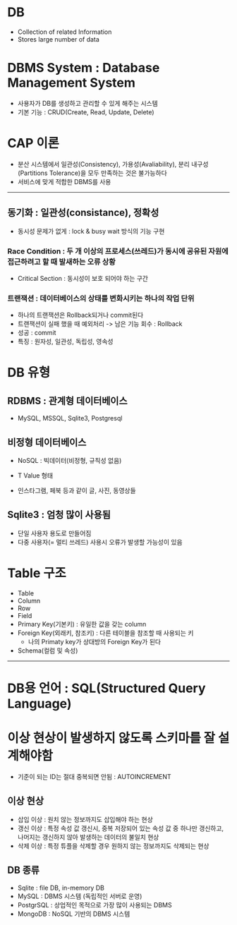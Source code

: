 # DB

- Collection of related Information
- Stores large number of data

# DBMS System : Database Management System

- 사용자가 DB를 생성하고 관리할 수 있게 해주는 시스템
- 기본 기능 : CRUD(Create, Read, Update, Delete)

# CAP 이론

- 분산 시스템에서 일관성(Consistency), 가용성(Avaliability), 분리 내구성(Partitions Tolerance)을 모두 만족하는 것은 불가능하다
- 서비스에 맞게 적합한 DBMS를 사용

<hr>

## 동기화 : 일관성(consistance), 정확성

- 동시성 문제가 없게 : lock & busy wait 방식의 기능 구현

### Race Condition : 두 개 이상의 프로세스(쓰레드)가 동시에 공유된 자원에 접근하려고 할 때 발새하는 오류 상황

- Critical Section : 동시성이 보호 되어야 하는 구간

### 트랜잭션 : 데이터베이스의 상태를 변화시키는 하나의 작업 단위

- 하나의 트랜잭션은 Rollback되거나 commit된다
- 트랜잭션이 실패 했을 때 예외처리 -> 남은 기능 회수 : Rollback
- 성공 : commit
- 특징 : 원자성, 일관성, 독립성, 영속성

# DB 유형

## RDBMS : 관계형 데이터베이스

- MySQL, MSSQL, Sqlite3, Postgresql

## 비정형 데이터베이스

- NoSQL : 빅데이터(비정형, 규칙성 없음)
- T Value 형태

- 인스타그램, 페북 등과 같이 글, 사진, 동영상들

## Sqlite3 : 엄청 많이 사용됨

- 단일 사용자 용도로 만들어짐
- 다중 사용자(= 멀티 쓰레드) 사용시 오류가 발생할 가능성이 있음

# Table 구조

- Table
- Column
- Row
- Field
- Primary Key(기본키) : 유일한 값을 갖는 column
- Foreign Key(외래키, 참조키) : 다른 테이블을 참조할 때 사용되는 키
  - 나의 Primaty key가 상대방의 Foreign Key가 된다
- Schema(컬럼 및 속성)

<hr>

# DB용 언어 : SQL(Structured Query Language)

# 이상 현상이 발생하지 않도록 스키마를 잘 설계해야함

- 기준이 되는 ID는 절대 중복되면 안됨 : AUTOINCREMENT

## 이상 현상

- 삽입 이상 : 원치 않는 정보까지도 삽입해야 하는 현상
- 갱신 이상 : 특정 속성 값 갱신시, 중복 저장되어 있는 속성 값 중 하나만 갱신하고, 나머지는 갱신하지 않아 발생하는 데이터의 불일치 현상
- 삭제 이상 : 특정 튜플을 삭제할 경우 원하지 않는 정보까지도 삭제되는 현상

## DB 종류
- Sqlite : file DB, in-memory DB
- MySQL : DBMS 시스템 (독립적인 서버로 운영)
- PostgrSQL : 상업적인 목적으로 가장 많이 사용되는 DBMS
- MongoDB : NoSQL 기반의 DBMS 시스템
